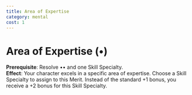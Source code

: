 ```yaml
---
title: Area of Expertise
category: mental
cost: 1
---
```

# Area of Expertise (•)
**Prerequisite**: Resolve •• and one Skill Specialty.\
**Effect**: Your character excels in a specific area of expertise. Choose a Skill Specialty to assign to this Merit. Instead of the standard +1 bonus, you receive a +2 bonus for this Skill Specialty.